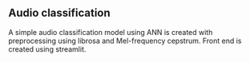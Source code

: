 ## Audio classification
A simple audio classification model using ANN is created with preprocessing using librosa and Mel-frequency cepstrum.
Front end is created using streamlit.
